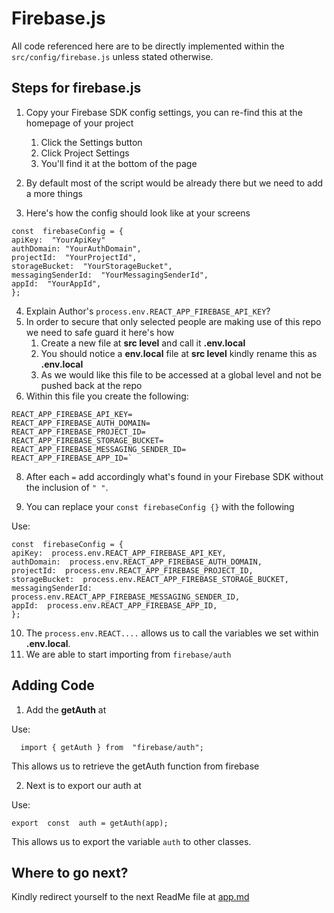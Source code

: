 
# Firebase.js
All code referenced here are to be directly implemented within the `src/config/firebase.js` unless stated otherwise.

## Steps for firebase.js

 1. Copy your Firebase SDK config settings, you can re-find this at the homepage of your project
	 1. Click the Settings button
	 2. Click Project Settings
	 3. You'll find it at the bottom of the page

 2. By default most of the script would be already there but we need to add a more things
 3.  Here's how the config should look like at your screens

    const  firebaseConfig = {
    apiKey:  "YourApiKey"
    authDomain: "YourAuthDomain",
    projectId:  "YourProjectId",
    storageBucket:  "YourStorageBucket",
    messagingSenderId:  "YourMessagingSenderId",
    appId:  "YourAppId",
    };

 4. Explain Author's `process.env.REACT_APP_FIREBASE_API_KEY`?
 5. In order to secure that only selected people are making use of this repo we need to safe guard it here's how
	 1. Create a new file at **src level** and call it **.env.local**
	 2. You should notice a **env.local** file at **src level** kindly rename this as **.env.local**
	 3. As we would like this file to be accessed at a global level and not be pushed back at the repo
 6.  Within this file you create the following:

    REACT_APP_FIREBASE_API_KEY=
    REACT_APP_FIREBASE_AUTH_DOMAIN=
    REACT_APP_FIREBASE_PROJECT_ID=
    REACT_APP_FIREBASE_STORAGE_BUCKET=
    REACT_APP_FIREBASE_MESSAGING_SENDER_ID=
    REACT_APP_FIREBASE_APP_ID=`

8. After each `=` add accordingly what's found in your Firebase SDK without the inclusion of `" "`.

9. You can replace your `const firebaseConfig {}` with the following

 Use:   

    const  firebaseConfig = {
    apiKey:  process.env.REACT_APP_FIREBASE_API_KEY,
    authDomain:  process.env.REACT_APP_FIREBASE_AUTH_DOMAIN,
    projectId:  process.env.REACT_APP_FIREBASE_PROJECT_ID,
    storageBucket:  process.env.REACT_APP_FIREBASE_STORAGE_BUCKET,
    messagingSenderId:  process.env.REACT_APP_FIREBASE_MESSAGING_SENDER_ID,
    appId:  process.env.REACT_APP_FIREBASE_APP_ID,
    };

10.  The `process.env.REACT....` allows us to call the variables we set within **.env.local**.
11.  We are able to start importing from `firebase/auth`


## Adding Code

 1. Add the **getAuth** at 

Use:

      import { getAuth } from  "firebase/auth";

This allows us to retrieve the getAuth function from firebase

 2. Next is to export our auth at

Use:

    export  const  auth = getAuth(app);
    
This allows us to export the variable `auth` to other classes.

## Where to go next?

Kindly redirect yourself to the next ReadMe file at [app.md](https://github.com/LiamCurmideGray/mobile-single-sign-on/blob/main/src/readMeFolder/app.md)
